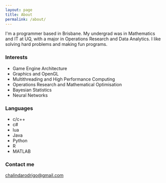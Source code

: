 ```yaml
---
layout: page
title: About
permalink: /about/
---
```


I'm a programmer based in Brisbane. My undergrad was in Mathematics and IT at UQ, with a major in Operations Research and Data Analytics. I like solving hard problems and making fun programs.

### Interests

* Game Engine Architecture
* Graphics and OpenGL
* Multithreading and High Performance Computing
* Operations Research and Mathematical Optimisation
* Bayesian Statistics
* Neural Networks

### Languages

* c/c++
* c#
* lua
* Java
* Python
* R
* MATLAB

### Contact me

[chalindarodrigo@gmail.com](mailto:chalindarodrigo@gmail.com)
